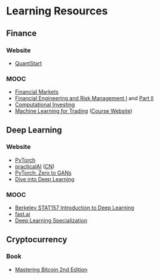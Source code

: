Learning Resources
========================

## Finance
### Website
- [QuantStart](www.quantstart.com)
### MOOC
- [Financial Markets](https://www.coursera.org/learn/financial-markets-global)
- [Financial Engineering and Risk Management I](https://www.coursera.org/learn/financial-engineering-1) and [Part II](https://www.coursera.org/learn/financial-engineering-2)
- [Computational Investing](https://www.coursera.org/learn/computational-investing)
- [Machine Learning for Trading](https://www.udacity.com/course/machine-learning-for-trading--ud501) ([Course Website](https://quantsoftware.gatech.edu/Machine_Learning_for_Trading_Course))

## Deep Learning
### Website
- [PyTorch](https://pytorch.org/)
- [practicalAI](https://github.com/GokuMohandas/practicalAI) ([CN](https://github.com/MLEveryday/practicalAI-cn))
- [PyTorch: Zero to GANs](https://medium.com/jovian-io/pytorch-basics-tensors-and-gradients-eb2f6e8a6eee)
- [Dive into Deep Learning](http://d2l.ai)
### MOOC
- [Berkeley STAT157 Introduction to Deep Learning](https://courses.d2l.ai/berkeley-stat-157/index.html)
- [fast.ai](https://www.fast.ai/)
- [Deep Learning Specialization](https://www.coursera.org/specializations/deep-learning)

## Cryptocurrency
### Book
- [Mastering Bitcoin 2nd Edition](https://github.com/bitcoinbook/bitcoinbook)
